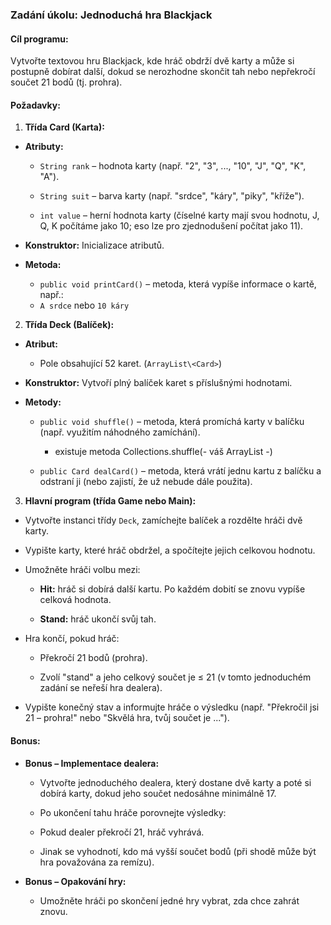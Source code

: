### Zadání úkolu: Jednoduchá hra Blackjack

#### Cíl programu:

Vytvořte textovou hru Blackjack, kde hráč obdrží dvě karty a může si postupně dobírat další, dokud se nerozhodne skončit
tah nebo nepřekročí součet 21 bodů (tj. prohra).

#### Požadavky:

1. **Třída Card (Karta):**

- **Atributy:**

    - `String rank` – hodnota karty (např. "2", "3", ..., "10", "J", "Q", "K", "A").

    - `String suit` – barva karty (např. "srdce", "káry", "piky", "kříže").

    - `int value` – herní hodnota karty (číselné karty mají svou hodnotu, J, Q, K počítáme jako 10; eso lze pro
      zjednodušení počítat jako 11).

- **Konstruktor:**  Inicializace atributů.

- **Metoda:**

    - `public void printCard()` – metoda, která vypíše informace o kartě, např.:
    - `A srdce` nebo `10 káry`

2. **Třída Deck (Balíček):**

- **Atribut:**

    - Pole obsahující 52 karet. (`ArrayList\<Card>`)

- **Konstruktor:**  Vytvoří plný balíček karet s příslušnými hodnotami.

- **Metody:**

    - `public void shuffle()` – metoda, která promíchá karty v balíčku (např. využitím náhodného zamíchání).
      - existuje metoda Collections.shuffle(- váš ArrayList -)

    - `public Card dealCard()` – metoda, která vrátí jednu kartu z balíčku a odstraní ji (nebo zajistí, že už nebude
      dále použita).

3. **Hlavní program (třída Game nebo Main):**

- Vytvořte instanci třídy `Deck`, zamíchejte balíček a rozdělte hráči dvě karty.

- Vypište karty, které hráč obdržel, a spočítejte jejich celkovou hodnotu.

- Umožněte hráči volbu mezi:

    - **Hit:**  hráč si dobírá další kartu. Po každém dobití se znovu vypíše celková hodnota.
 
    - **Stand:**  hráč ukončí svůj tah.

- Hra končí, pokud hráč:

    - Překročí 21 bodů (prohra).
 
    - Zvolí "stand" a jeho celkový součet je ≤ 21 (v tomto jednoduchém zadání se neřeší hra dealera).

- Vypište konečný stav a informujte hráče o výsledku (např. "Překročil jsi 21 – prohra!" nebo "Skvělá hra, tvůj součet
  je ...").

#### Bonus:

- **Bonus – Implementace dealera:**

    - Vytvořte jednoduchého dealera, který dostane dvě karty a poté si dobírá karty, dokud jeho součet nedosáhne
      minimálně 17.

    - Po ukončení tahu hráče porovnejte výsledky:

    - Pokud dealer překročí 21, hráč vyhrává.
 
    - Jinak se vyhodnotí, kdo má vyšší součet bodů (při shodě může být hra považována za remízu).

- **Bonus – Opakování hry:**

    - Umožněte hráči po skončení jedné hry vybrat, zda chce zahrát znovu.


